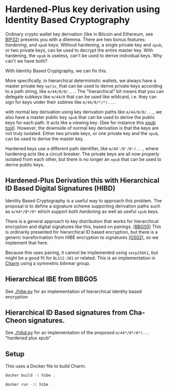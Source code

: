 # Hardened-Plus key derivation using Identity Based Cryptography

Ordinary crypto wallet key derivation (like in Bitcoin and Ethereum, see [BIP32](https://trezor.io/learn/a/what-is-bip32)) presents you with a dilemma.
There are two bonus features: _hardening_, and `xpub` keys. Without hardening, a single private key and `xpub`, or two private keys, can be used to decrypt the entire master key.
With hardening, the `xpub` is useless, can't be used to derive individual keys. Why can't we have both?

With Identity Based Cryptgraphy, we can fix this.

More specifically, in hierarchical deterministic wallets, we always have a master private key `xpriv`, that can be used to derive private keys according to a path string, like `m/44/0/0/...`. The "hierarchical" bit means that you can delegate subkeys like `m/44/0` that can be used like wildcard, i.e. they can sign for keys under their subtree like `m/44/0/*/*/...`.

with normal key derivation using key derivation paths like `m/44/0/0/...`, we also have a master public key `xpub` that can be used to derive the public keys for each path. It acts like a viewing key. (See for instance this [xpub tool](https://blockpath.com/wallets/local/101?action=appxpub)).
However, the downside of normal key derivation is that the keys are not truly isolated. Either two private keys, or one private key and the `xpub`, can be used to derive the master key.

Hardened keys use a different path identifier, like `m/44'/0'/0'/...`, where hardening acts like a circuit breaker. The private keys are all now properly isolated from each other, but there is no longer an `xpub` that can be used to derive public keys.

## Hardened-Plus Derivation this with Hierarchical ID Based Digital Signatures (HIBD)

Identity Based Cryptography is a useful way to approach this problem. The proposal is to define a signature scheme supporting derivation paths such as `m/44*/0*/0*` which support both _hardening_ as well as useful `xpub` keys.

There is a general approach to key distribution that works for hierarchical encryption and digital signatures like this, based on pairings. [(BBG05)](https://eprint.iacr.org/2005/015)
This is ordinarily presented for hierarchical ID based encryption, but there is a generic transformation from HIBE encryption to signatures [(GS02)](https://eprint.iacr.org/2002/056), so we implement that here.

Because this uses pairing, it cannot be implemented using `secp256k1`, but might be a good fit for `BLS12-381` or related. This is an implementation in [Charm](https://jhuisi.github.io/charm/) using a symmetric bilinear group.

## Hierarchical IBE from BBG05

See [./hibe.py](./hibe.py) for an implementation of hierarchical identity based encryption

## Hierarchical ID Based signatures from Cha-Cheon signatures.

See [./hibd.py](./hibd.py) for an implementation of the proposed `m/44*/0*/0*/...` "hardened plus xpub"


## Setup

This uses a Docker file to build Charm.

```bash
docker build -t hibe .
```

```bash
docker run -it hibe
```